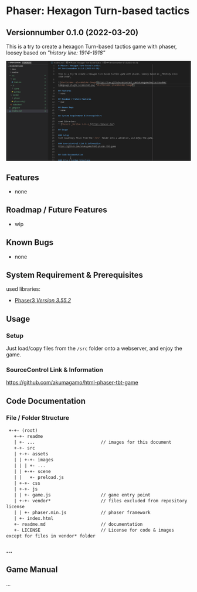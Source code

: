 # Phaser: Hexagon Turn-based tactics
## Versionnumber 0.1.0 (2022-03-20)

This is a try to create a hexagon Turn-based tactics game with phaser, loosey based on _"history line: 1914-1918"_

![StartScreen--placeholder-image](https://raw.githubusercontent.com/akumagamo/html-phaser-tbt-game/master/readme/screenshot_001.png "StartScreen--placeholder-image")

## Features
* none

## Roadmap / Future Features
* wip

## Known Bugs
* none 

## System Requirement & Prerequisites

used libraries:
* [Phaser3 _Version 3.55.2_](https://phaser.io/)

## Usage

### Setup
Just load/copy files from the `/src` folder onto a webserver, and enjoy the game.

### SourceControl Link & Information
https://github.com/akumagamo/html-phaser-tbt-game


## Code Documentation

### File / Folder Structure 
     +-+- (root)
	   +-+- readme
       | +- ...                         // images for this document
	   +-+- src
       | +-+- assets
       | | +-+- images
       | | | +- ...
       | | +-+- scene
       | |   +- preload.js
       | +-+- css
       | +-+- js
       | | +- game.js                   // game entry point
       | +-+- vendor*                   // files excluded from repository license 
       | | +- phaser.min.js             // phaser framework
       | +- index.html
       +- readme.md                     // documentation 
	   +- LICENSE                       // License for code & images except for files in vendor* folder

### ...

## Game Manual
...



